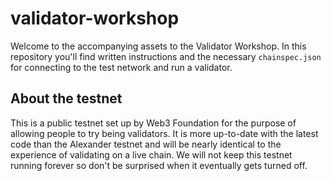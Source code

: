 # validator-workshop

Welcome to the accompanying assets to the Validator Workshop. In this repository you'll find written instructions and the necessary `chainspec.json` for connecting to the test network and run a validator.

## About the testnet

This is a public testnet set up by Web3 Foundation for the purpose of allowing people to try being validators. It is more up-to-date with the latest code than the Alexander testnet and will be nearly identical to the experience of validating on a live chain. We will not keep this testnet running forever so don't be surprised when it eventually gets turned off.

